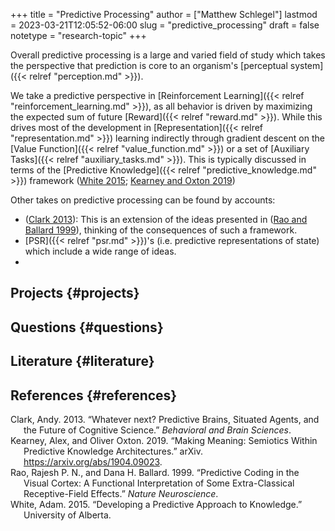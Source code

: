 +++
title = "Predictive Processing"
author = ["Matthew Schlegel"]
lastmod = 2023-03-21T12:05:52-06:00
slug = "predictive_processing"
draft = false
notetype = "research-topic"
+++

Overall predictive processing is a large and varied field of study which takes the perspective that prediction is core to an organism's [perceptual system]({{< relref "perception.md" >}}).

We take a predictive perspective in [Reinforcement Learning]({{< relref "reinforcement_learning.md" >}}), as all behavior is driven by maximizing the expected sum of future [Reward]({{< relref "reward.md" >}}). While this drives most of the development in [Representation]({{< relref "representation.md" >}}) learning indirectly through gradient descent on the [Value Function]({{< relref "value_function.md" >}}) or a set of [Auxiliary Tasks]({{< relref "auxiliary_tasks.md" >}}). This is typically discussed in terms of the [Predictive Knowledge]({{< relref "predictive_knowledge.md" >}}) framework (<a href="#citeproc_bib_item_4">White 2015</a>; <a href="#citeproc_bib_item_2">Kearney and Oxton 2019</a>)

Other takes on predictive processing can be found by accounts:

-   (<a href="#citeproc_bib_item_1">Clark 2013</a>): This is an extension of the ideas presented in (<a href="#citeproc_bib_item_3">Rao and Ballard 1999</a>), thinking of the consequences of such a framework.
-   [PSR]({{< relref "psr.md" >}})'s (i.e. predictive representations of state) which include a wide range of ideas.
-


## Projects {#projects}


## Questions {#questions}


## Literature {#literature}


## References {#references}



<style>.csl-entry{text-indent: -1.5em; margin-left: 1.5em;}</style><div class="csl-bib-body">
  <div class="csl-entry"><a id="citeproc_bib_item_1"></a>Clark, Andy. 2013. “Whatever next? Predictive Brains, Situated Agents, and the Future of Cognitive Science.” <i>Behavioral and Brain Sciences</i>.</div>
  <div class="csl-entry"><a id="citeproc_bib_item_2"></a>Kearney, Alex, and Oliver Oxton. 2019. “Making Meaning: Semiotics Within Predictive Knowledge Architectures.” arXiv. <a href="https://arxiv.org/abs/1904.09023">https://arxiv.org/abs/1904.09023</a>.</div>
  <div class="csl-entry"><a id="citeproc_bib_item_3"></a>Rao, Rajesh P. N., and Dana H. Ballard. 1999. “Predictive Coding in the Visual Cortex: A Functional Interpretation of Some Extra-Classical Receptive-Field Effects.” <i>Nature Neuroscience</i>.</div>
  <div class="csl-entry"><a id="citeproc_bib_item_4"></a>White, Adam. 2015. “Developing a Predictive Approach to Knowledge.” University of Alberta.</div>
</div>

